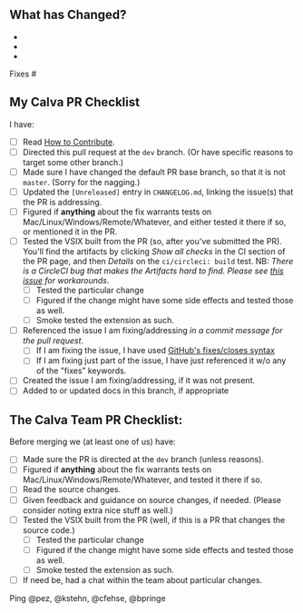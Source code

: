 <!-- ❤️ Thanks for filing a Pull Request on Calva! You are contributing to a better Clojure coding experience. ❤️ -->
<!-- We use checklists in order to not forget about important lessons we and others have learnt along the way. -->

## What has Changed?
<!-- Introduce the change(s) briefly here. Consider explaining why a particular change was implemented the way it was. If you have considered alternative ways to introduce the change, please elaborate a bit on that as well. -->
-
-
-

<!-- Tell us what Github issue(s) your PR is fixing. Consider creating the issue if need be. -->
Fixes #

## My Calva PR Checklist
<!-- Remove the checkboxes that do not apply, as Github reports how many are not ticked. If you want to add checkboxes, please do. -->

I have:

- [ ] Read [How to Contribute](https://github.com/BetterThanTomorrow/calva/wiki/How-to-Contribute#before-sending-pull-requests).
- [ ] Directed this pull request at the `dev` branch. (Or have specific reasons to target some other branch.)
- [ ] Made sure I have changed the default PR base branch, so that it is not `master`. (Sorry for the nagging.)
- [ ] Updated the `[Unreleased]` entry in `CHANGELOG.md`, linking the issue(s) that the PR is addressing.
- [ ] Figured if **anything** about the fix warrants tests on Mac/Linux/Windows/Remote/Whatever, and either tested it there if so, or mentioned it in the PR.
- [ ] Tested the VSIX built from the PR (so, after you've submitted the PR). You'll find the artifacts by clicking _Show all checks_ in the CI section of the PR page, and then _Details_ on the `ci/circleci: build` test. NB: *There is a CircleCI bug that makes the Artifacts hard to find. Please see [this issue](https://discuss.circleci.com/t/artifacts-tab-not-showing-unless-logged-in/32433) for workarounds.*
     - [ ] Tested the particular change
     - [ ] Figured if the change might have some side effects and tested those as well.
     - [ ] Smoke tested the extension as such.
- [ ] Referenced the issue I am fixing/addressing _in a commit message for the pull request_.
     - [ ] If I am fixing the issue, I have used [GitHub's fixes/closes syntax](https://help.github.com/en/articles/closing-issues-using-keywords)
     - [ ] If I am fixing just part of the issue, I have just referenced it w/o any of the "fixes” keywords.
- [ ] Created the issue I am fixing/addressing, if it was not present.
- [ ] Added to or updated docs in this branch, if appropriate

## The Calva Team PR Checklist:
<!-- Please read the list, since you'll get a better idea about what to expect by doing so. 😄 -->

Before merging we (at least one of us) have:

- [ ] Made sure the PR is directed at the `dev` branch (unless reasons).
- [ ] Figured if **anything** about the fix warrants tests on Mac/Linux/Windows/Remote/Whatever, and tested it there if so.
- [ ] Read the source changes.
- [ ] Given feedback and guidance on source changes, if needed. (Please consider noting extra nice stuff as well.)
- [ ] Tested the VSIX built from the PR (well, if this is a PR that changes the source code.)
     - [ ] Tested the particular change
     - [ ] Figured if the change might have some side effects and tested those as well.
     - [ ] Smoke tested the extension as such.
- [ ] If need be, had a chat within the team about particular changes.

Ping @pez, @kstehn, @cfehse, @bpringe

<!-- This is a nice book to read about the power of checklists: https://www.samuelthomasdavies.com/book-summaries/health-fitness/the-checklist-manifesto/ -->